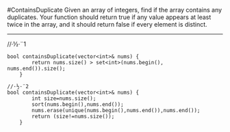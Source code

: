 #ContainsDuplicate
Given an array of integers, find if the array contains any duplicates. 
Your function should return true if any value appears at least twice in the array, and it should return false if every element is distinct.



---


//·½·¨1
```
bool containsDuplicate(vector<int>& nums) {
        return nums.size() > set<int>(nums.begin(), nums.end()).size();        
    }

//·½·¨2
bool containsDuplicate(vector<int>& nums) {
        int size=nums.size();
        sort(nums.begin(),nums.end());
        nums.erase(unique(nums.begin(),nums.end()),nums.end());
        return (size!=nums.size());
    }
```